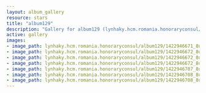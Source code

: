 ```yaml
---
layout: album_gallery
resource: stars
title: "album129"
description: "Gallery for album129 (lynhaky.hcm.romania.honoraryconsul/album129)"
active: gallery
images:
- image_path: lynhaky.hcm.romania.honoraryconsul/album129/1422946671_8u9a1877.jpg
- image_path: lynhaky.hcm.romania.honoraryconsul/album129/1422946672_8u9a1880.jpg
- image_path: lynhaky.hcm.romania.honoraryconsul/album129/1422946672_8u9a1888.jpg
- image_path: lynhaky.hcm.romania.honoraryconsul/album129/1422946672_8u9a1893.jpg
- image_path: lynhaky.hcm.romania.honoraryconsul/album129/1422946707_8u9a1896.jpg
- image_path: lynhaky.hcm.romania.honoraryconsul/album129/1422946708_8u9a1897-1.jpg
- image_path: lynhaky.hcm.romania.honoraryconsul/album129/1422946708_8u9a1911.jpg
---
```

